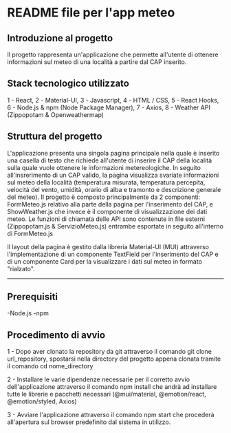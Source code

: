 # README file per l'app meteo

## Introduzione al progetto 

Il progetto rappresenta un'applicazione che permette all'utente di ottenere informazioni sul meteo di una località a partire dal CAP inserito.

## Stack tecnologico utilizzato

1 - React, 
2 - Material-UI,
3 - Javascript,
4 - HTML / CSS,
5 - React Hooks,
6 - Node.js & npm (Node Package Manager),
7 - Axios,
8 - Weather API (Zippopotam & Openweathermap)

## Struttura del progetto

L'applicazione presenta una singola pagina principale nella quale è inserito una casella di testo che richiede all'utente di inserire il CAP della località sulla quale vuole ottenere le informazioni metereologiche. In seguito all'insrerimento di un CAP valido, la pagina visualizza svariate informazioni sul meteo della località (temperatura misurata, temperatura percepita, velocità del vento, umidità, orario di alba e tramonto e descrizione generale del meteo). 
Il progetto è composto principalmente da 2 componenti: FormMeteo.js relativo alla parte della pagina per l'inserimento del CAP, e ShowWeather.js che invece è il componente di visualizzazione dei dati meteo.
Le funzioni di chiamata delle API sono contenute in file esterni (Zippopotam.js & ServizioMeteo.js) entrambe esportate in seguito all'interno di FormMeteo.js

Il layout della pagina è gestito dalla libreria Material-UI (MUI) attraverso l'implementazione di un componente TextField per l'inserimento del CAP e di un componente Card per la visualizzare i dati sul meteo in formato "rialzato".

----------------------------------------------------------------------------------

## Prerequisiti
-Node.js 
-npm

## Procedimento di avvio
1 - Dopo aver clonato la repository da git attraverso il comando git clone url_repository, 
spostarsi nella directory del progetto appena clonata tramite il comando cd nome_directory

2 - Installare le varie dipendenze necessarie per il corretto avvio dell'applicazione attraverso il comando npm install che andrà ad installare tutte le librerie e pacchetti necessari 
(@mui/material, @emotion/react, @emotion/styled, Axios)

3 - Avviare l'applicazione attraverso il comando npm start che procederà all'apertura sul browser predefinito dal sistema in utilizzo. 
